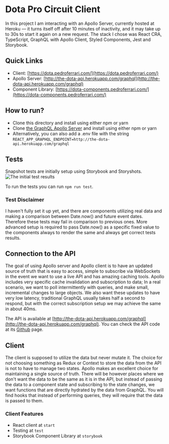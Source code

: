 # Dota Pro Circuit Client

In this project I am interacting with an Apollo Server, currently hosted at Heroku — it turns itself off after 10 minutes of inactivity, and it may take up to 30s to start it again on a new request.
The stack I chose was React CRA, TypeScript, GraphQL with Apollo Client, Styled Components, Jest and Storybook.

## Quick Links
- Client: [https://dota.pedroferrari.com/](https://dota.pedroferrari.com/)
- Apollo Server: [http://the-dota-api.herokuapp.com/graphql](http://the-dota-api.herokuapp.com/graphql)
- Component Library: [https://dota-components.pedroferrari.com/](https://dota-components.pedroferrari.com/)

## How to run?
- Clone this directory and install using either npm or yarn
- Clone [the GraphQL Apollo Server](https://github.com/thepedroferrari/Dota-TS-Apollo-GraphQL-Server) and install using either npm or yarn
- Alternatively, you can also add a .env file with the string `REACT_APP_GRAPHQL_ENDPOINT=http://the-dota-api.herokuapp.com/graphql`

## Tests
Snapshot tests are initially setup using Storybook and Storyshots.
![The initial test results](https://i.ibb.co/d54rjkp/Screenshot-2020-05-17-at-22-02-06.png)

To run the tests you can run `npm run test`.

### Test Disclaimer
I haven't fully set it up yet, and there are components utilizing real data and making a comparison between Date.now() and future event dates. Therefore these tests may fail in comparison to previous ones. More advanced setup is required to pass Date.now() as a specific fixed value to the components always to render the same and always get correct tests results.

## Connection to the API
The goal of using Apollo server and Apollo client is to have an updated source of truth that is easy to access, simple to subscribe via WebSockets in the event we want to use a live API and has amazing caching tools. Apollo includes very specific cache invalidation and subscription to data; In a real scenario, we want to poll intermittently with queries, and make small, incremental changes to large objects. We also want these updates to have very low latency, traditional GraphQL usually takes half a second to respond, but with the correct subscription setup we may achieve the same in about 40ms.

The API is available at [http://the-dota-api.herokuapp.com/graphql](http://the-dota-api.herokuapp.com/graphql).
You can check the API code at its [Github](https://github.com/thepedroferrari/Dota-TS-Apollo-GraphQL-Server) page.

## Client
The client is supposed to utilize the data but never mutate it. The choice for not choosing something as Redux or Context to store the data from the API is not to have to manage two states. Apollo makes an excellent choice for maintaining a single source of truth. There will be however places where we don't want the data to be the same as it is in the API, but instead of passing the data to a component state and subscribing to the state changes, we want functions that are directly hydrated by the data from GraphQL. You will find hooks that instead of performing queries, they will require that the data is passed to them.

### Client Features

- React client at `start`
- Testing at `test`
- Storybook Component Library at `storybook`
